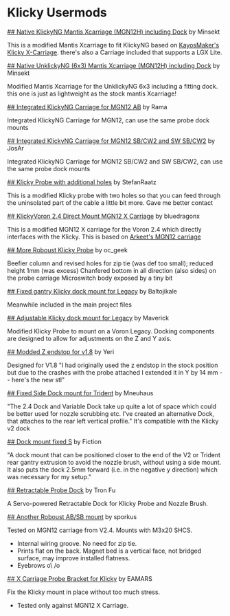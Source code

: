 # Klicky Usermods

[## Native KlickyNG Mantis Xcarriage (MGN12H) including Dock](./Minsekt/MGN12H_native_mantis_KlickyNG_xcarriage/) by Minsekt

This is a modified Mantis Xcarriage to fit KlickyNG based on [KayosMaker's Klicky X-Carriage](https://github.com/mandryd/MantisUsermods/tree/main/Usermods/KayosMaker/MGN12_Klicky). there's also a Carriage included that supports a LGX Lite.

[## Native UnklickyNG (6x3) Mantis Xcarriage (MGN12H) including Dock](./Minsekt/MGN12H_native_mantis_UnklickyNG_6x3_xcarriage/) by Minsekt

Modified Mantis Xcarriage for the UnklickyNG 6x3 including a fitting dock. this one is just as lightweight as the stock mantis Xcarriage!

[## Integrated KlickyNG Carriage for MGN12 AB](./Rama/) by Rama

Integrated KlickyNG Carriage for MGN12, can use the same probe dock mounts

[## Integrated KlickyNG Carriage for MGN12 SB/CW2 and SW SB/CW2](./JosAr/) by JosAr

Integrated KlickyNG Carriage for MGN12 SB/CW2 and SW SB/CW2, can use the same probe dock mounts

[## Klicky Probe with additional holes](./StefanRaatz/) by StefanRaatz

This is a modified Klicky probe with two holes so that you can feed through the uninsolated part of the cable a little bit more.
Gave me better contact


[## KlickyVoron 2.4 Direct Mount MGN12 X Carriage](./bluedragonx/) by bluedragonx

This is a modified MGN12 X carriage for the Voron 2.4 which directly interfaces
with the Klicky. This is based on [Arkeet's MGN12 carriage](https://github.com/VoronDesign/VoronUsers/tree/master/printer_mods/arkeet/mgn12)


[## More Roboust Klicky Probe](./Oc_geek/) by oc_geek

Beefier column and revised holes for zip tie (was def too small); reduced height 1mm (was excess)
Chanfered bottom in all direction (also sides) on the probe carriage
Microswitch body exposed by a tiny bit


[## Fixed gantry Klicky dock mount for Legacy](./Baltojikale/) by Baltojikale

Meanwhile included in the main project files


[## Adjustable Klicky dock mount for Legacy](./Maverick/) by Maverick

Modified Klicky Probe to mount on a Voron Legacy. Docking components are designed to allow for adjustments on the Z and Y axis. 


[## Modded Z endstop for v1.8](./Yeri/) by Yeri

Designed for V1.8
"I had originally used the z endstop in the stock position but due to the crashes with the probe attached I extended it in Y by 14 mm -- here's the new stl"


[## Fixed Side Dock mount for Trident](./Mneuhaus/) by Mneuhaus

"The 2.4 Dock and Variable Dock take up quite a lot of space which could be better used for nozzle scrubbing etc.
I've created an alternative Dock, that attaches to the rear left vertical profile."
It's compatible with the Klicky v2 dock


[## Dock mount fixed S](./Fiction/) by Fiction

"A dock mount that can be positioned closer to the end of the V2 or Trident rear gantry extrusion to avoid the nozzle brush, without using a side mount. It also puts the dock 2.5mm forward (i.e. in the negative y direction) which was necessary for my setup."


[## Retractable Probe Dock](https://github.com/tronfu/Voron-Mods/tree/main/Retractable_Probe_Dock) by Tron Fu

A Servo-powered Retractable Dock for Klicky Probe and Nozzle Brush.


[## Another Roboust AB/SB mount](./sporkus/) by sporkus

Tested on MGN12 carriage from V2.4. Mounts with M3x20 SHCS.
* Internal wiring groove. No need for zip tie.
* Prints flat on the back. Magnet bed is a vertical face, not bridged surface, may improve installed flatness.
* Eyebrows o\ /o

[## X Carriage Probe Bracket for Klicky](./eamars/) by EAMARS

Fix the Klicky mount in place without too much stress.

* Tested only against MGN12 X Carriage.
